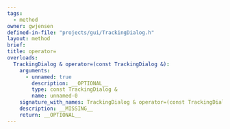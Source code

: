 ```yaml
---
tags:
  - method
owner: gwjensen
defined-in-file: "projects/gui/TrackingDialog.h"
layout: method
brief:
title: operator=
overloads:
  TrackingDialog & operator=(const TrackingDialog &):
    arguments:
      - unnamed: true
        description: __OPTIONAL__
        type: const TrackingDialog &
        name: unnamed-0
    signature_with_names: TrackingDialog & operator=(const TrackingDialog &)
    description: __MISSING__
    return: __OPTIONAL__
---
```

